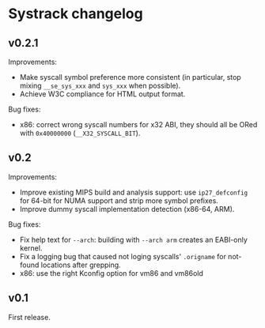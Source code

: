Systrack changelog
==================

v0.2.1
------

Improvements:

- Make syscall symbol preference more consistent (in particular, stop mixing
  `__se_sys_xxx` and `sys_xxx` when possible).
- Achieve W3C compliance for HTML output format.

Bug fixes:

- x86: correct wrong syscall numbers for x32 ABI, they should all be ORed with
  `0x40000000` (`__X32_SYSCALL_BIT`).

v0.2
----

Improvements:

- Improve existing MIPS build and analysis support: use `ip27_defconfig` for
  64-bit for NUMA support and strip more symbol prefixes.
- Improve dummy syscall implementation detection (x86-64, ARM).

Bug fixes:

- Fix help text for `--arch`: building with `--arch arm` creates an
  EABI-only kernel.
- Fix a logging bug that caused not loging syscalls' `.origname` for not-found
  locations after grepping.
- x86: use the right Kconfig option for vm86 and vm86old

v0.1
----

First release.
